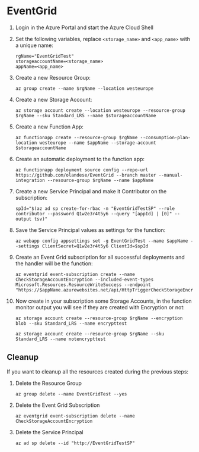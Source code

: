 # EventGrid

1. Login in the Azure Portal and start the Azure Cloud Shell  

2. Set the following variables, replace `<storage_name>` and `<app_name>` with a unique name:

    ```azurecli-interactive
    rgName="EventGridTest"
    storageaccountName=<storage_name>
    appName=<app_name>
    ```

3. Create a new Resource Group:

    ```azurecli-interactive
    az group create --name $rgName --location westeurope
    ```
4. Create a new Storage Account:

    ```azurecli-interactive
    az storage account create --location westeurope --resource-group $rgName --sku Standard_LRS --name $storageaccountName
    ```

5. Create a new Function App:

    ```azurecli-interactive
    az functionapp create --resource-group $rgName --consumption-plan-location westeurope --name $appName --storage-account $storageaccountName
    ```

6. Create an automatic deployment to the function app:

    ```azurecli-interactive
    az functionapp deployment source config --repo-url https://github.com/olandese/EventGrid --branch master --manual-integration --resource-group $rgName --name $appName 
    ```

7. Create a new Service Principal and make it Contributor on the subscription:

    ```azurecli-interactive
    spId="$(az ad sp create-for-rbac -n "EventGridTestSP" --role contributor --password Q1w2e3r4t5y6 --query "[appId] | [0]" --output tsv)"
    ```
8. Save the Service Principal values as settings for the function:

    ```azurecli-interactive
    az webapp config appsettings set -g EventGridTest --name $appName --settings ClientSecret=Q1w2e3r4t5y6 ClientId=$spId 
    ```
9. Create an Event Grid subscription for all successful deployments and the handler will be the function:

    ```azurecli-interactive
    az eventgrid event-subscription create --name CheckStorageAccountEncryption --included-event-types Microsoft.Resources.ResourceWriteSuccess --endpoint "https://$appName.azurewebsites.net/api/HttpTriggerCheckStorageEncryption"
    ``` 

10. Now create in your subscription some Storage Accounts, in the function monitor output you will see if they are created with Encryption or not:

    ```azurecli-interactive
    az storage account create --resource-group $rgName --encryption blob --sku Standard_LRS --name encrypttest

    az storage account create --resource-group $rgName --sku Standard_LRS --name notencrypttest    
    ``` 
## Cleanup 

If you want to cleanup all the resources created during the previous steps:

1. Delete the Resource Group

    ```azurecli-interactive
    az group delete --name EventGridTest --yes
    ``` 

2. Delete the Event Grid Subscription

    ```azurecli-interactive
    az eventgrid event-subscription delete --name CheckStorageAccountEncryption
    ``` 

3. Delete the Service Principal

    ```azurecli-interactive
    az ad sp delete --id "http://EventGridTestSP"
    ``` 
